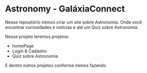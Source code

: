# Astronomy - GaláxiaConnect
Nesse repositório iremos criar um site sobre Astronomia. Onde você encontrar curiosidades e notícias e até um Quiz sobre Astronomia. 

Nesse projeto teremos projetos:

- homePage
- Login & Cadastro
- Quiz sobre Astronomia 

E dentro outros projetos conforme iremos fazendo 

